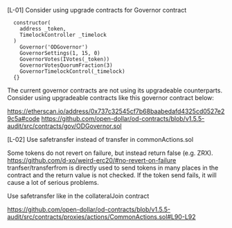 [L-01] Consider using upgrade contracts for Governor contract

```
  constructor(
    address _token,
    TimelockController _timelock
  )
    Governor('ODGovernor')
    GovernorSettings(1, 15, 0)
    GovernorVotes(IVotes(_token))
    GovernorVotesQuorumFraction(3)
    GovernorTimelockControl(_timelock)
  {}
```

The current governor contracts are not using its upgradeable counterparts. Consider using upgradeable contracts like this governor contract below:

https://etherscan.io/address/0x737c32545cf7b68baabedafd4325cd0527e29c5a#code
https://github.com/open-dollar/od-contracts/blob/v1.5.5-audit/src/contracts/gov/ODGovernor.sol

[L-02] Use safetransfer instead of transfer in commonActions.sol

Some tokens do not revert on failure, but instead return false (e.g. ZRX). https://github.com/d-xo/weird-erc20/#no-revert-on-failure tranfser/transferfrom is directly used to send tokens in many places in the contract and the return value is not checked. If the token send fails, it will cause a lot of serious problems.

Use safetransfer like in the collateralJoin contract

https://github.com/open-dollar/od-contracts/blob/v1.5.5-audit/src/contracts/proxies/actions/CommonActions.sol#L90-L92